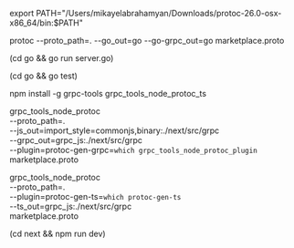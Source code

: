 export PATH="/Users/mikayelabrahamyan/Downloads/protoc-26.0-osx-x86_64/bin:$PATH"

protoc --proto_path=. --go_out=go --go-grpc_out=go marketplace.proto

(cd go && go run server.go)

(cd go && go test)

npm install -g grpc-tools grpc_tools_node_protoc_ts

grpc_tools_node_protoc \
    --proto_path=. \
    --js_out=import_style=commonjs,binary:./next/src/grpc \
    --grpc_out=grpc_js:./next/src/grpc \
    --plugin=protoc-gen-grpc=`which grpc_tools_node_protoc_plugin` \
    marketplace.proto

grpc_tools_node_protoc \
    --proto_path=. \
    --plugin=protoc-gen-ts=`which protoc-gen-ts` \
    --ts_out=grpc_js:./next/src/grpc \
    marketplace.proto

(cd next && npm run dev)
